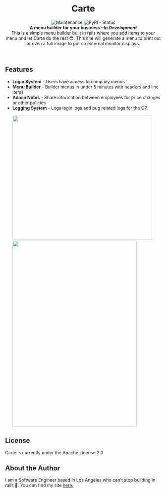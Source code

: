 <h1 align="center">Carte</h1> 
<p align="center">
  <img alt="Maintenance" src="https://img.shields.io/maintenance/yes/2019.svg?style=flat-square">
  <img alt="PyPI - Status" src="https://img.shields.io/pypi/status/Rails.svg?style=flat-square"><br>
  <strong>A menu builder for your business <i>~In Development</i></strong>
<br>
 This is a simple menu builder built in rails where you add items to your menu and let Carte do the rest 😎. This site will generate a menu to print out or even a full image to put on external monitor displays. 
<br><br><br>
  
 ## Features
- **Login System** - Users have access to company menus
- **Menu Builder** - Builder menus in under 5 minutes with headers and line items
- **Admin Notes** - Share information between employees for price changes or other policies
- **Logging System** - Logs login logs and bug related logs for the CP.
<br><br>
<a href="http://tinypic.com?ref=2rnhniw" target="_blank"><img src="http://i64.tinypic.com/2rnhniw.jpg" border="0" height="400" width="450"></a>
<a href="http://tinypic.com?ref=34ermex" target="_blank"><img src="http://i63.tinypic.com/34ermex.jpg" height="600" width="400" border="0"></a>

## License 
Carte is currently under the Apache License 2.0 

## About the Author

I am a Software Engineer based in Los Angeles who can't stop building in rails 💎. You can find my site <a href="https://johncorderox.com">here.</a>
